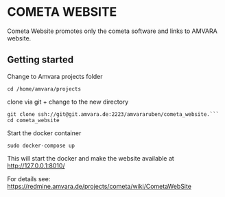 # COMETA WEBSITE

Cometa Website promotes only the cometa software and links to AMVARA website.

## Getting started
Change to Amvara projects folder

```
cd /home/amvara/projects
```

clone via git + change to the new directory

```
git clone ssh://git@git.amvara.de:2223/amvararuben/cometa_website.```
cd cometa_website
```

Start the docker container
```
sudo docker-compose up
```

This will start the docker and make the website available at http://127.0.0.1:8010/

For details see: https://redmine.amvara.de/projects/cometa/wiki/CometaWebSite